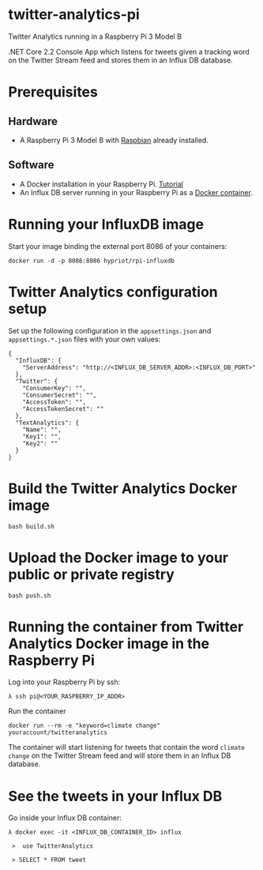 # twitter-analytics-pi
Twitter Analytics running in a Raspberry Pi 3 Model B

.NET Core 2.2 Console App which listens for tweets given a tracking word on the Twitter Stream feed and stores them in an Influx DB database. 

# Prerequisites

## Hardware
- A Raspberry Pi 3 Model B with [Raspbian](https://www.raspberrypi.org/downloads/raspbian/) already installed.

## Software
- A Docker installation in your Raspberry Pi. [Tutorial](https://iotbytes.wordpress.com/setting-up-docker-on-raspberry-pi-and-running-hello-world-container/)
- An Influx DB server running in your Raspberry Pi as a [Docker container](https://hub.docker.com/r/hypriot/rpi-influxdb).

# Running your InfluxDB image

Start your image binding the external port 8086 of your containers:

    docker run -d -p 8086:8086 hypriot/rpi-influxdb

# Twitter Analytics configuration setup

Set up the following configuration in the `appsettings.json` and `appsettings.*.json` files with your own values:

    {
      "InfluxDB": {
        "ServerAddress": "http://<INFLUX_DB_SERVER_ADDR>:<INFLUX_DB_PORT>"
      },
      "Twitter": {
        "ConsumerKey": "",
        "ConsumerSecret": "",
        "AccessToken": "",
        "AccessTokenSecret": ""
      },
      "TextAnalytics": {
        "Name": "",
        "Key1": "",
        "Key2": ""
      } 
    }



# Build the Twitter Analytics Docker image

    bash build.sh

# Upload the Docker image to your public or private registry 

    bash push.sh

# Running the container from Twitter Analytics Docker image in the Raspberry Pi

Log into your Raspberry Pi by ssh:

 `λ ssh pi@<YOUR_RASPBERRY_IP_ADDR>`
 
Run the container

  `docker run --rm -e "keyword=climate change" youraccount/twitteranalytics`
  
The container will start listening for tweets that contain the word `climate change` on the Twitter Stream feed and will store them in an Influx DB database.

# See the tweets in your Influx DB

Go inside your Influx DB container:

 `λ docker exec -it <INFLUX_DB_CONTAINER_ID> influx`
 
 ` >  use TwitterAnalytics`
 
 ` > SELECT * FROM tweet`
 
 

